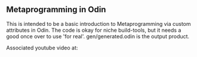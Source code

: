 ## Metaprogramming in Odin

This is intended to be a basic introduction to Metaprogramming via custom attributes in Odin. The code is okay for niche build-tools, but it needs a good once over to use 'for real'. gen/generated.odin is the output product.

Associated youtube video at: 